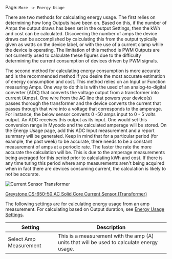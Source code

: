 Page\: `More -> Energy Usage`

There are two methods for calculating energy usage. The first relies on determining how long Outputs have been on. Based on this, if the number of Amps the output draws has been set in the output Settings, then the kWh and cost can be calculated. Discovering the number of amps the device draws can be accomplished by calculating this from the output typically given as watts on the device label, or with the use of a current clamp while the device is operating. The limitation of this method is PWM Outputs are not currently used to calculate these figures due to the difficulty determining the current consumption of devices driven by PWM signals.

The second method for calculating energy consumption is more accurate and is the recommended method if you desire the most accurate estimation of energy consumption and cost. This method relies on an Input or Function measuring Amps. One way to do this is with the used of an analog-to-digital converter (ADC) that converts the voltage output from a transformer into current (Amps). One wire from the AC line that powers your device(s) passes thorough the transformer and the device converts the current that passes through that wire into a voltage that corresponds to the amperage. For instance, the below sensor converts 0 -50 amps input to 0 - 5 volts output. An ADC receives this output as its input. One would set this conversion range in Mycodo and the calculated amperage will be stored. On the Energy Usage page, add this ADC Input measurement and a report summary will be generated. Keep in mind that for a particular period (for example, the past week) to be accurate, there needs to be a constant measurement of amps at a periodic rate. The faster the rate the more accurate the calculation will be. This is due to the amperage measurements being averaged for this period prior to calculating kWh and cost. If there is any time turing this period where amp measurements aren't being acquired when in fact there are devices consuming current, the calculation is likely to not be accurate.

![Current Sensor Transformer](images/Figure-Current-Sensor-Transformer.png)

[Greystone CS-650-50 AC Solid Core Current Sensor (Transformer)](https://shop.greystoneenergy.com/shop/cs-sensor-series-ac-solid-core-current-sensor)

The following settings are for calculating energy usage from an amp measurement. For calculating based on Output duration, see [Energy Usage Settings](Configuration-Settings.md#energy-usage-settings).

<table>
<thead>
<tr class="header">
<th>Setting</th>
<th>Description</th>
</tr>
</thead>
<tbody>
<tr>
<td>Select Amp Measurement</td>
<td>This is a measurement with the amp (A) units that will be used to calculate energy usage.</td>
</tr>
</tbody>
</table>